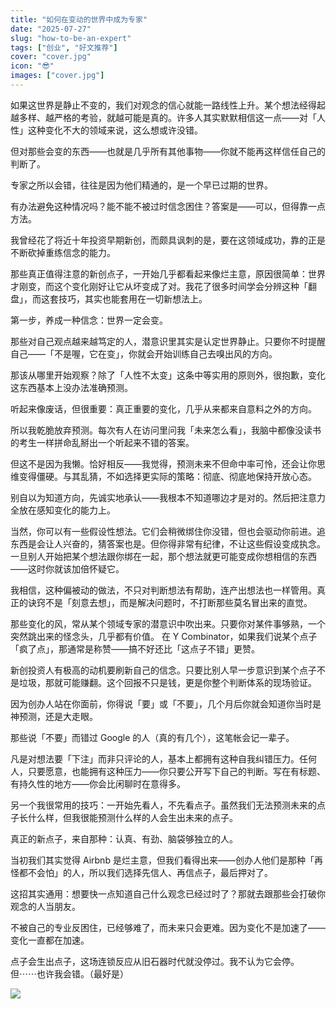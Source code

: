 ```yaml
---
title: "如何在变动的世界中成为专家"
date: "2025-07-27"
slug: "how-to-be-an-expert"
tags: ["创业", "好文推荐"]
cover: "cover.jpg"
icon: "😎"
images: ["cover.jpg"]
---
```

如果这世界是静止不变的，我们对观念的信心就能一路线性上升。某个想法经得起越多样、越严格的考验，就越可能是真的。许多人其实默默相信这一点——对「人性」这种变化不大的领域来说，这么想或许没错。



但对那些会变的东西——也就是几乎所有其他事物——你就不能再这样信任自己的判断了。



专家之所以会错，往往是因为他们精通的，是一个早已过期的世界。



有办法避免这种情况吗？能不能不被过时信念困住？答案是——可以，但得靠一点方法。



我曾经花了将近十年投资早期新创，而颇具讽刺的是，要在这领域成功，靠的正是不断砍掉重练信念的能力。



那些真正值得注意的新创点子，一开始几乎都看起来像烂主意，原因很简单：世界才刚变，而这个变化刚好让它从坏变成了对。我花了很多时间学会分辨这种「翻盘」，而这套技巧，其实也能套用在一切新想法上。



第一步，养成一种信念：世界一定会变。



那些对自己观点越来越笃定的人，潜意识里其实是认定世界静止。只要你不时提醒自己——「不是喔，它在变」，你就会开始训练自己去嗅出风的方向。



那该从哪里开始观察？除了「人性不太变」这条中等实用的原则外，很抱歉，变化这东西基本上没办法准确预测。



听起来像废话，但很重要：真正重要的变化，几乎从来都来自意料之外的方向。



所以我乾脆放弃预测。每次有人在访问里问我「未来怎么看」，我脑中都像没读书的考生一样拼命乱掰出一个听起来不错的答案。



但这不是因为我懒。恰好相反——我觉得，预测未来不但命中率可怜，还会让你思维变得僵硬。与其乱猜，不如选择更实际的策略：彻底、彻底地保持开放心态。



别自以为知道方向，先诚实地承认——我根本不知道哪边才是对的。然后把注意力全放在感知变化的能力上。



当然，你可以有一些假设性想法。它们会稍微绑住你没错，但也会驱动你前进。追东西是会让人兴奋的，猜答案也是。但你得非常有纪律，不让这些假设变成执念。
一旦别人开始把某个想法跟你绑在一起，那个想法就更可能变成你想相信的东西——这时你就该加倍怀疑它。



我相信，这种偏被动的做法，不只对判断想法有帮助，连产出想法也一样管用。真正的诀窍不是「刻意去想」，而是解决问题时，不打断那些莫名冒出来的直觉。



那些变化的风，常从某个领域专家的潜意识中吹出来。只要你对某件事够熟，一个突然跳出来的怪念头，几乎都有价值。
在 Y Combinator，如果我们说某个点子「疯了点」，那通常是称赞——搞不好还比「这点子不错」更赞。



新创投资人有极高的动机要刷新自己的信念。只要比别人早一步意识到某个点子不是垃圾，那就可能赚翻。这个回报不只是钱，更是你整个判断体系的现场验证。



因为创办人站在你面前，你得说「要」或「不要」，几个月后你就会知道你当时是神预测，还是大走眼。



那些说「不要」而错过 Google 的人（真的有几个），这笔帐会记一辈子。



凡是对想法要「下注」而非只评论的人，基本上都拥有这种自我纠错压力。任何人，只要愿意，也能拥有这种压力——你只要公开写下自己的判断。写在有标题、有持久性的地方——你会比闲聊时在意得多。



另一个我很常用的技巧：一开始先看人，不先看点子。虽然我们无法预测未来的点子长什么样，但我很能预测什么样的人会生出未来的点子。



真正的新点子，来自那种：认真、有劲、脑袋够独立的人。



当初我们其实觉得 Airbnb 是烂主意，但我们看得出来——创办人他们是那种「再怪都不会怕」的人，所以我们选择先信人、再信点子，最后押对了。



这招其实通用：想要快一点知道自己什么观念已经过时了？那就去跟那些会打破你观念的人当朋友。



不被自己的专业反困住，已经够难了，而未来只会更难。因为变化不是加速了——变化一直都在加速。



点子会生出点子，这场连锁反应从旧石器时代就没停过。我不认为它会停。
但⋯⋯也许我会错。（最好是）




![](https://prod-files-secure.s3.us-west-2.amazonaws.com/112d0858-5090-4d34-a606-b75eb8d65fd2/46476355-9cf3-4e99-9b7a-3531bc426380/1000202064.png?X-Amz-Algorithm=AWS4-HMAC-SHA256&X-Amz-Content-Sha256=UNSIGNED-PAYLOAD&X-Amz-Credential=ASIAZI2LB466VNHA6MBH%2F20250807%2Fus-west-2%2Fs3%2Faws4_request&X-Amz-Date=20250807T132529Z&X-Amz-Expires=3600&X-Amz-Security-Token=IQoJb3JpZ2luX2VjEFUaCXVzLXdlc3QtMiJGMEQCIEXJr2jWhgIsVfgVZ7jw9tazAAuCik28GqX2kOb695lXAiBy7Pr1DB5lfz1%2Bn9uy%2BAuI%2FC5YxdZSUr9tT%2FaUhoo%2FaCqIBAiO%2F%2F%2F%2F%2F%2F%2F%2F%2F%2F8BEAAaDDYzNzQyMzE4MzgwNSIMBqKcixYEiXIIMmlRKtwDUCkd%2BAjDliXSuW7FwL7eJbIVsYNDbakOYtGBbUNIzpBURiaK5m3EArgW4vduJS%2BOVhLsVOxIBF7TqepjYnY%2BXC1%2B8VFhx22n%2FUiFTEDaPxd5MVldL5%2F302KpnglvXEpdDG6i%2F%2BoM3eL6O48HlIZOKyxnDgR8gSf8DZys6VGZwaVP21DLEcUnKYedI5vasY8eUfY1u6YsMrtGJIM8MNBMN4xR9A5%2FHtskMO%2B0136dj5wRcGwg8M87WZWMDZQ2DhqFz4yJhRm9mVpstWm6Vjj6RfyErT2whfamZLEBTbcPE4clgM6SyXgi37R5f3cTc2edi7m%2B41h2hrAV3jUa8wCKZfGRNS4ITBWCX056eZ5xm3%2BZXjVbkbHjotTsK3U%2Bso2nEijqEF2DR9mQlXuRxY1OKIZFRP2AXX%2FlNAEzBI30Eznt%2F%2F1g2zTnEQGJH5R5D7lhrEaJhRhEPjr7ffu9k%2F8WKFdONFEWV3sbad89%2FjAdn%2FqlL68tXfIxORdmA3Ehd%2BYYFSKj1nlZlnuROAcfOR4m9yGtW6iRu9e97Stsg9z1D9KhgC2erc30bT4ADNaMj7sL%2FzZvtEgUfjOjvn2Q3zdEpO9m9ookOAAMUFYkQxYbftqm9XoVmTn3Aavn8UkwpbfSxAY6pgG6NkkzebMMlQuRm3QkXRLZLUetK%2FRo1K0FDR4PtNpYHQiOE4HQlumkj95n%2BUbOBTokUm6LliGTfGzJqyS%2BsZiY7zIxHNKC3wmegRa474N4TOxGOjmNh1FsHULXbfARc3YYWIKuqwxazMWqcqbme4QaqgY7twZN6fQErNZjLjUzemHyFksLRhtSWKSeZACo%2BJA%2BHTnStELEbQgqBRipYs2PcvtDFu6J&X-Amz-Signature=a19ba8e50ebaefeeef254791b0009b8d3f3623ad31a9dabcb3118e216a4fbe32&X-Amz-SignedHeaders=host&x-amz-checksum-mode=ENABLED&x-id=GetObject)

